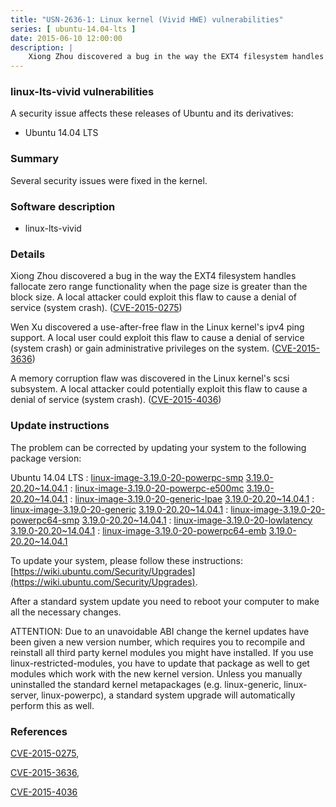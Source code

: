 ```yaml
---
title: "USN-2636-1: Linux kernel (Vivid HWE) vulnerabilities"
series: [ ubuntu-14.04-lts ]
date: 2015-06-10 12:00:00
description: |
    Xiong Zhou discovered a bug in the way the EXT4 filesystem handles fallocate zero range functionality when the page size is greater than the block size. A local attacker could exploit this flaw to cause a denial of service (system crash). ([CVE-2015-0275](http://people.ubuntu.com/~ubuntu-security/cve/CVE-2015-0275))
--- 
```

 
### linux-lts-vivid vulnerabilities

A security issue affects these releases of Ubuntu and its derivatives:

* Ubuntu 14.04 LTS

### Summary

Several security issues were fixed in the kernel. 

### Software description

* linux-lts-vivid 

### Details

Xiong Zhou discovered a bug in the way the EXT4 filesystem handles fallocate zero range functionality when the page size is greater than the block size. A local attacker could exploit this flaw to cause a denial of service (system crash). ([CVE-2015-0275](http://people.ubuntu.com/~ubuntu-security/cve/CVE-2015-0275))

Wen Xu discovered a use-after-free flaw in the Linux kernel&#39;s ipv4 ping support. A local user could exploit this flaw to cause a denial of service (system crash) or gain administrative privileges on the system. ([CVE-2015-3636](http://people.ubuntu.com/~ubuntu-security/cve/CVE-2015-3636))

A memory corruption flaw was discovered in the Linux kernel&#39;s scsi subsystem. A local attacker could potentially exploit this flaw to cause a denial of service (system crash). ([CVE-2015-4036](http://people.ubuntu.com/~ubuntu-security/cve/CVE-2015-4036)) 

### Update instructions

The problem can be corrected by updating your system to the following package version:

Ubuntu 14.04 LTS
 : [linux-image-3.19.0-20-powerpc-smp](https://launchpad.net/ubuntu/+source/linux-lts-vivid) <span> [3.19.0-20.20~14.04.1](https://launchpad.net/ubuntu/+source/linux-lts-vivid/3.19.0-20.20~14.04.1) </span> 
 : [linux-image-3.19.0-20-powerpc-e500mc](https://launchpad.net/ubuntu/+source/linux-lts-vivid) <span> [3.19.0-20.20~14.04.1](https://launchpad.net/ubuntu/+source/linux-lts-vivid/3.19.0-20.20~14.04.1) </span> 
 : [linux-image-3.19.0-20-generic-lpae](https://launchpad.net/ubuntu/+source/linux-lts-vivid) <span> [3.19.0-20.20~14.04.1](https://launchpad.net/ubuntu/+source/linux-lts-vivid/3.19.0-20.20~14.04.1) </span> 
 : [linux-image-3.19.0-20-generic](https://launchpad.net/ubuntu/+source/linux-lts-vivid) <span> [3.19.0-20.20~14.04.1](https://launchpad.net/ubuntu/+source/linux-lts-vivid/3.19.0-20.20~14.04.1) </span> 
 : [linux-image-3.19.0-20-powerpc64-smp](https://launchpad.net/ubuntu/+source/linux-lts-vivid) <span> [3.19.0-20.20~14.04.1](https://launchpad.net/ubuntu/+source/linux-lts-vivid/3.19.0-20.20~14.04.1) </span> 
 : [linux-image-3.19.0-20-lowlatency](https://launchpad.net/ubuntu/+source/linux-lts-vivid) <span> [3.19.0-20.20~14.04.1](https://launchpad.net/ubuntu/+source/linux-lts-vivid/3.19.0-20.20~14.04.1) </span> 
 : [linux-image-3.19.0-20-powerpc64-emb](https://launchpad.net/ubuntu/+source/linux-lts-vivid) <span> [3.19.0-20.20~14.04.1](https://launchpad.net/ubuntu/+source/linux-lts-vivid/3.19.0-20.20~14.04.1) </span> 

To update your system, please follow these instructions: [https://wiki.ubuntu.com/Security/Upgrades](https://wiki.ubuntu.com/Security/Upgrades).

After a standard system update you need to reboot your computer to make all the necessary changes.

ATTENTION: Due to an unavoidable ABI change the kernel updates have been given a new version number, which requires you to recompile and reinstall all third party kernel modules you might have installed. If you use linux-restricted-modules, you have to update that package as well to get modules which work with the new kernel version. Unless you manually uninstalled the standard kernel metapackages (e.g. linux-generic, linux-server, linux-powerpc), a standard system upgrade will automatically perform this as well. 

### References

 [CVE-2015-0275](http://people.ubuntu.com/~ubuntu-security/cve/CVE-2015-0275), 

 [CVE-2015-3636](http://people.ubuntu.com/~ubuntu-security/cve/CVE-2015-3636), 

 [CVE-2015-4036](http://people.ubuntu.com/~ubuntu-security/cve/CVE-2015-4036)
 
